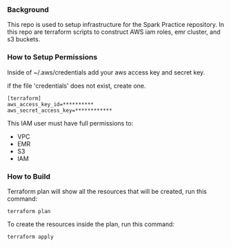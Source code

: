### Background
This repo is used to setup infrastructure for the Spark Practice repository.
In this repo are terraform scripts to construct AWS iam roles, emr cluster, and s3 buckets.


### How to Setup Permissions

Inside of ~/.aws/credentials add your aws access key and secret key.

if the file 'credentials' does not exist, create one.

```
[terraform]
aws_access_key_id=**********
aws_secret_access_key=************
```

This IAM user must have full permissions to:

- VPC
- EMR
- S3
- IAM 

### How to Build
Terraform plan will show all the resources that will be created, run this command:

```shell script
terraform plan
```

To create the resources inside the plan, run this command:

```shell script
terraform apply
```
